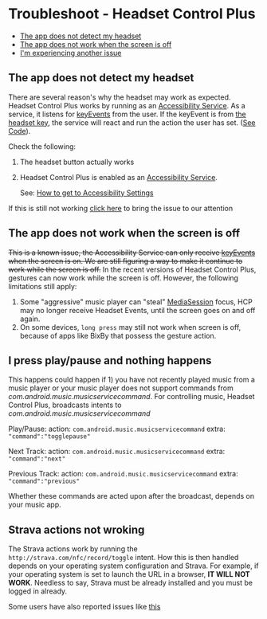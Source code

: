 Troubleshoot - Headset Control Plus
====

* [The app does not detect my headset](https://github.com/nadchif/headset-control-plus/blob/master/docs/TROUBLESHOOT.md#the-app-does-not-detect-my-headset)
* [The app does not work when the screen is off](https://github.com/nadchif/headset-control-plus/blob/master/docs/TROUBLESHOOT.md#the-app-does-not-work-when-the-screen-is-off)
* [I'm experiencing another issue](https://github.com/nadchif/headset-control-plus/issues/new?assignees=&labels=bug&template=bug_report.md&title=)

## The app does not detect my headset

There are several reason's why the headset may work as expected. Headset Control Plus works by running as an [Accessibility Service](https://developer.android.com/reference/android/accessibilityservice/AccessibilityService). As a service, it listens for [keyEvents](https://developer.android.com/reference/android/accessibilityservice/AccessibilityService#onKeyEvent(android.view.KeyEvent)) from the user. If the keyEvent is from [the headset key](https://developer.android.com/reference/android/view/KeyEvent#KEYCODE_HEADSETHOOK), the service will react and run the action the user has set. ([See Code](https://github.com/nadchif/headset-control-plus/blob/master/app/src/main/java/com/chif/headsetcontrolplus/HeadsetControlPlusService.java)). 

Check the following:

1. The headset button actually works

2. Headset Control Plus is enabled as an [Accessibility Service](https://www.techbone.net/android/user-manual/accessibility-menu#android_9). 
      
      See: [How to get to Accessibility Settings](https://www.techbone.net/android/user-manual/accessibility-menu#android_9)

If this is still not working [click here](https://github.com/nadchif/headset-control-plus/issues/new?assignees=&labels=bug&template=bug_report.md&title=) to bring the issue to our attention

## The app does not work when the screen is off
~~This is a known issue, the Accessibility Service can only receive [keyEvents](https://developer.android.com/reference/android/accessibilityservice/AccessibilityService#onKeyEvent(android.view.KeyEvent)) when the screen is on. We are still figuring a way to make it continue to work while the screen is off.~~
In the recent versions of Headset Control Plus, gestures can now work while the screen is off. However, the following limitations still apply:
1. Some "aggressive" music player can "steal" [MediaSession](https://developer.android.com/reference/android/support/v4/media/session/MediaSessionCompat) focus, HCP may no longer receive Headset Events, until the screen goes on and off again.
2. On some devices, `long press` may still not work when screen is off, because of apps like BixBy that possess the gesture action.


## I press play/pause and nothing happens
This happens could happen if 1) you have not recently played music from a music player or your music player does not support commands from *com.android.music.musicservicecommand*.
For controlling music, Headset Control Plus, broadcasts intents to *com.android.music.musicservicecommand*

Play/Pause:
action: `com.android.music.musicservicecommand`
extra: `"command":"togglepause"`

Next Track:
action: `com.android.music.musicservicecommand`
extra: `"command":"next"`

Previous Track:
action: `com.android.music.musicservicecommand`
extra: `"command":"previous"`

Whether these commands are acted upon after the broadcast, depends on your music app.

## Strava actions not wroking
The Strava actions work by running the `http://strava.com/nfc/record/toggle` intent. How this is then handled depends on your operating system configuration and Strava. For example, if your operating system is set to launch the URL in a browser, **IT WILL NOT WORK**. Needless to say, Strava must be already installed and you must be logged in already.

Some users have also reported issues like [this](https://groups.google.com/d/msg/strava-api/Uywi_830YWE/aqWmzyr8CwAJ)


